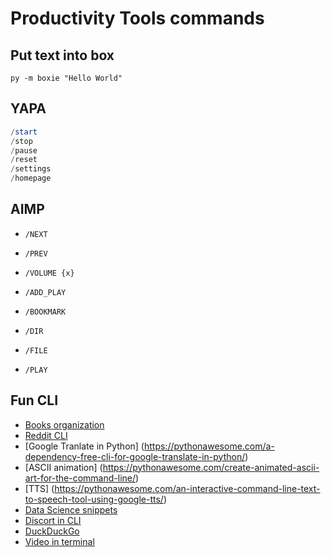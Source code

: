 # Productivity Tools commands


## Put text into box

`py -m boxie "Hello World"`


## YAPA 
```powershell
/start
/stop
/pause
/reset
/settings
/homepage
```
## AIMP

- `/NEXT`

- `/PREV`

- `/VOLUME {x}`

- `/ADD_PLAY`    

- `/BOOKMARK`

- `/DIR`

- `/FILE`

- `/PLAY`

## Fun CLI


- [Books organization](https://pythonawesome.com/organize-your-books-on-the-command-line-in-python/)
- [Reddit CLI](https://pythonawesome.com/reddit-cli-to-slack-at-work-with-python/)
- [Google Tranlate in Python] (https://pythonawesome.com/a-dependency-free-cli-for-google-translate-in-python/)
- [ASCII animation] (https://pythonawesome.com/create-animated-ascii-art-for-the-command-line/)
- [TTS] (https://pythonawesome.com/an-interactive-command-line-text-to-speech-tool-using-google-tts/)
- [Data Science snippets](https://pythonawesome.com/python-and-data-science-snippets-on-the-command-line/)
- [Discort in CLI](https://pythonawesome.com/a-simple-discord-interactions-handler-for-discord-py/)
- [DuckDuckGo](https://pythonawesome.com/a-cmdline-utility-to-search-duckduckgo-from-the-terminal/)
- [Video in terminal](https://pythonawesome.com/a-simple-python-package-to-play-videos-in-a-terminal-using-ascii-characters/)
